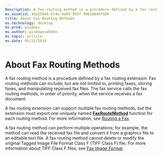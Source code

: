 ```yaml
---
Description: A fax routing method is a procedure defined by a fax routing extension.
ms.assetid: 3da25944-514e-4a69-955f-90b10bd4f60b
title: About Fax Routing Methods
ms.technology: desktop
ms.prod: windows
ms.author: windowssdkdev
ms.topic: article
ms.date: 05/31/2018
---
```


# About Fax Routing Methods

A fax routing method is a procedure defined by a fax routing extension. Fax routing methods can include, but are not limited to, printing faxes, storing faxes, and manipulating received fax files. The fax service calls the fax routing methods, in order of priority, when the service receives a fax document.

A fax routing extension can support multiple fax routing methods, but the extension must export one uniquely named [**FaxRouteMethod**](-mfax-faxroutemethod.md) function for each routing method. For more information, see [Routing a Fax](-mfax-routing-a-fax.md).

A fax routing method can perform multiple operations; for example, the method can read the received fax file and convert it from a graphics file to an editable text file. A fax routing method cannot delete or modify the original Tagged Image File Format Class F (TIFF Class F) file. For more information about TIFF Class F files, see [Fax Image Format](-mfax-fax-image-format.md).

 

 



